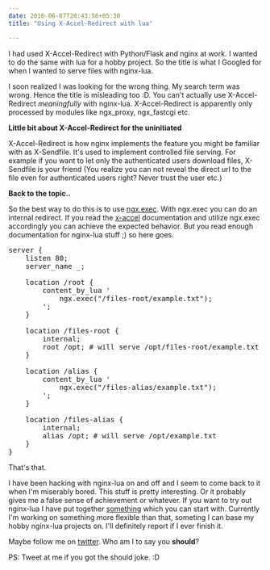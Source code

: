 ```yaml
---
date: 2016-06-07T20:43:56+05:30
title: "Using X-Accel-Redirect with lua"

---
```


I had used X-Accel-Redirect with Python/Flask and nginx at work. I wanted to do the same with lua for a hobby project.
So the title is what I Googled for when I wanted to serve files with nginx-lua.

I soon realized I was looking for the wrong thing. My search term was wrong. Hence the title is misleading too :D.
You can't actually use X-Accel-Redirect *meaningfully* with nginx-lua.
X-Accel-Redirect is apparently only processed by modules like ngx_proxy, ngx_fastcgi etc.

**Little bit about X-Accel-Redirect for the uninitiated**

X-Accel-Redirect is how nginx implements the feature you might be familiar with as X-Sendfile.
It's used to implement controlled file serving. For example if you want to let 
only the authenticated users download files, X-Sendfile is your friend 
(You realize you can not reveal the direct url to the file even for authenticated users right? Never trust the user etc.) 

**Back to the topic..**

So the best way to do this is to use [ngx.exec](https://github.com/openresty/lua-nginx-module#ngxexec). With ngx.exec you can do an internal redirect.
If you read the [x-accel](https://www.nginx.com/resources/wiki/start/topics/examples/x-accel/) 
documentation and utilize ngx.exec accordingly you can achieve the expected behavior.
But you read enough documentation for nginx-lua stuff ;) so here goes.

<pre>
server {
    listen 80;
    server_name _;

    location /root {
        content_by_lua '
            ngx.exec("/files-root/example.txt");
        ';    
    }

    location /files-root {
        internal;
        root /opt; # will serve /opt/files-root/example.txt
    }

    location /alias {
        content_by_lua '
            ngx.exec("/files-alias/example.txt");
        ';    
    }

    location /files-alias {
        internal;
        alias /opt; # will serve /opt/example.txt
    }
}
</pre>

That's that.

I have been hacking with nginx-lua on and off and I seem to come back to it when I'm miserably bored.
This stuff is pretty interesting. Or it probably gives me a false sense of achievement or whatever.
If you want to try out nginx-lua I have put together [something](https://github.com/chanux/dockerfiles/tree/master/rusty) which you can start with.
Currently I'm working on something more flexible than that, someting I can base my hobby nginx-lua projects on. I'll definitely report if I ever finish it.

Maybe follow me on [twitter](https://twitter.com/chanux). Who am I to say you **should**?

PS: Tweet at me if you got the should joke. :D
